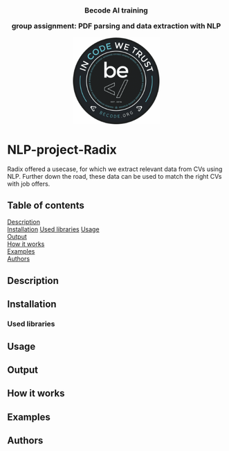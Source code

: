 <div align = "center">

<h3>Becode AI training

group assignment: PDF parsing and data extraction with NLP</h3>


<img width = "200" src = /assets/BeCode_Logo.png>
</div>

# NLP-project-Radix
Radix offered a usecase, for which we extract relevant data from CVs using NLP.
Further down the road, these data can be used to match the right CVs with job offers.

## Table of contents
[Description](#Description)  
[Installation](#Installation)
    [Used libraries](#Used-libraries)
[Usage](#Usage)  
[Output](#Output)  
[How it works](#How-it-works)  
[Examples](#Examples)  
[Authors](#Authors)

## Description


## Installation


### Used libraries


## Usage


## Output


## How it works

## Examples

## Authors